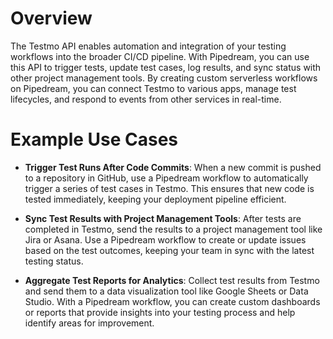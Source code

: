 # Overview

The Testmo API enables automation and integration of your testing workflows into the broader CI/CD pipeline. With Pipedream, you can use this API to trigger tests, update test cases, log results, and sync status with other project management tools. By creating custom serverless workflows on Pipedream, you can connect Testmo to various apps, manage test lifecycles, and respond to events from other services in real-time.

# Example Use Cases

- **Trigger Test Runs After Code Commits**: When a new commit is pushed to a repository in GitHub, use a Pipedream workflow to automatically trigger a series of test cases in Testmo. This ensures that new code is tested immediately, keeping your deployment pipeline efficient.

- **Sync Test Results with Project Management Tools**: After tests are completed in Testmo, send the results to a project management tool like Jira or Asana. Use a Pipedream workflow to create or update issues based on the test outcomes, keeping your team in sync with the latest testing status.

- **Aggregate Test Reports for Analytics**: Collect test results from Testmo and send them to a data visualization tool like Google Sheets or Data Studio. With a Pipedream workflow, you can create custom dashboards or reports that provide insights into your testing process and help identify areas for improvement.
